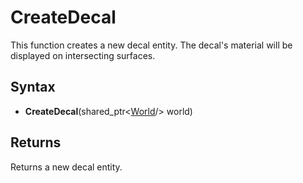 # CreateDecal

This function creates a new decal entity. The decal's material will be displayed on intersecting surfaces.

## Syntax

- **CreateDecal**(shared_ptr<[World](World.md)/> world)

## Returns

Returns a new decal entity.
